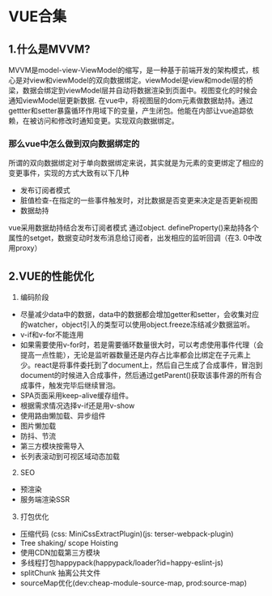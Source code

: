 # VUE合集
## 1.什么是MVVM?
 MVVM是model-view-ViewModel的缩写，是一种基于前端开发的架构模式，核心是对view和viewModel的双向数据绑定。viewModel是view和model层的桥梁，数据会绑定到viewModel层并自动将数据渲染到页面中。视图变化的时候会通知viewModel层更新数据. 
 在vue中，将视图层的dom元素做数据劫持。通过gettter和setter暴露循环作用域下的变量，产生闭包。他能在内部让vue追踪依赖，在被访问和修改时通知变更。实现双向数据绑定。
 ### 那么vue中怎么做到双向数据绑定的
 所谓的双向数据绑定对于单向数据绑定来说，其实就是为元素的变更绑定了相应的变更事件，实现的方式大致有以下几种
 - 发布订阅者模式
 - 脏值检查-在指定的一些事件触发时，对比数据是否变更来决定是否更新视图
 - 数据劫持

vue采用数据劫持结合发布订阅者模式 通过object. defineProperty()来劫持各个属性的setget，数据变动时发布消息给订阅者，出发相应的监听回调（在3. 0中改用proxy）

## 2.VUE的性能优化
1. 编码阶段
- 尽量减少data中的数据，data中的数据都会增加getter和setter，会收集对应的watcher，object引入的类型可以使用object.freeze冻结减少数据监听。
- v-if和v-for不能连用 
- 如果需要使用v-for时，若是需要循环数量很大时，可以考虑使用事件代理（会提高一点性能），无论是监听器数量还是内存占比率都会比绑定在子元素上少。react是将事件委托到了document上，然后自己生成了合成事件，冒泡到document的时候进入合成事件，然后通过getParent()获取该事件源的所有合成事件，触发完毕后继续冒泡。
- SPA页面采用keep-alive缓存组件。
- 根据需求情况选择v-if还是用v-show
- 使用路由懒加载、异步组件
- 图片懒加载
- 防抖、节流
- 第三方模块按需导入
- 长列表滚动到可视区域动态加载
2. SEO
- 预渲染
- 服务端渲染SSR
3. 打包优化
- 压缩代码 (css: MiniCssExtractPlugin)(js: terser-webpack-plugin)
- Tree shaking/ scope Hoisting
- 使用CDN加载第三方模块
- 多线程打包happypack(happypack/loader?id=happy-eslint-js)
- splitChunk 抽离公共文件
- sourceMap优化(dev:cheap-module-source-map, prod:source-map)